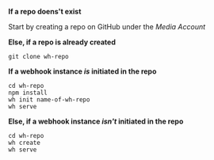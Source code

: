 **If a repo doens't exist**

Start by creating a repo on GitHub under the *Media Account*


**Else, if a repo is already created**
```
git clone wh-repo
```


**If a webhook instance *is* initiated in the repo**
```
cd wh-repo
npm install
wh init name-of-wh-repo
wh serve
```


**Else, if a webhook instance *isn't* initiated in the repo**
```
cd wh-repo
wh create
wh serve
```
